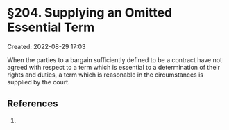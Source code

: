 # §204. Supplying an Omitted Essential Term
Created: 2022-08-29 17:03

When the parties to a bargain sufficiently defined to be a contract have not agreed with respect to a term which is essential to a determination of their rights and duties, a term which is reasonable in the circumstances is supplied by the court.


## References

1. 